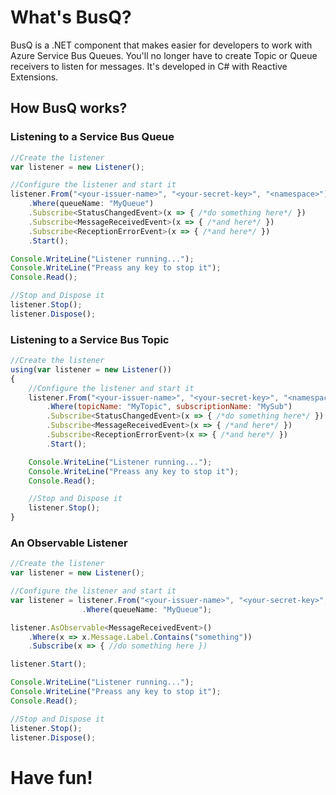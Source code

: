 # What's BusQ?

BusQ is a .NET component that makes easier for developers to work with Azure Service Bus Queues. You'll no longer have to create Topic or Queue receivers to listen for messages. It's developed in C# with Reactive Extensions.

## How BusQ works?

### Listening to a Service Bus Queue

```js
//Create the listener
var listener = new Listener();

//Configure the listener and start it
listener.From("<your-issuer-name>", "<your-secret-key>", "<namespace>")
	.Where(queueName: "MyQueue")
	.Subscribe<StatusChangedEvent>(x => { /*do something here*/ })
	.Subscribe<MessageReceivedEvent>(x => { /*and here*/ })
	.Subscribe<ReceptionErrorEvent>(x => { /*and here*/ })
	.Start();

Console.WriteLine("Listener running...");
Console.WriteLine("Preass any key to stop it");
Console.Read();

//Stop and Dispose it
listener.Stop();
listener.Dispose();
```

### Listening to a Service Bus Topic

```js
//Create the listener
using(var listener = new Listener())
{
	//Configure the listener and start it
	listener.From("<your-issuer-name>", "<your-secret-key>", "<namespace>")
		.Where(topicName: "MyTopic", subscriptionName: "MySub")
		.Subscribe<StatusChangedEvent>(x => { /*do something here*/ })
		.Subscribe<MessageReceivedEvent>(x => { /*and here*/ })
		.Subscribe<ReceptionErrorEvent>(x => { /*and here*/ })
		.Start();

	Console.WriteLine("Listener running...");
	Console.WriteLine("Preass any key to stop it");
	Console.Read();

	//Stop and Dispose it
	listener.Stop();
}
```

### An Observable Listener
```js
//Create the listener
var listener = new Listener();

//Configure the listener and start it
var listener = listener.From("<your-issuer-name>", "<your-secret-key>", "<namespace>")
				.Where(queueName: "MyQueue");

listener.AsObservable<MessageReceivedEvent>()
	.Where(x => x.Message.Label.Contains("something"))
	.Subscribe(x => { //do something here })

listener.Start();

Console.WriteLine("Listener running...");
Console.WriteLine("Preass any key to stop it");
Console.Read();

//Stop and Dispose it
listener.Stop();
listener.Dispose();
```

# Have fun!